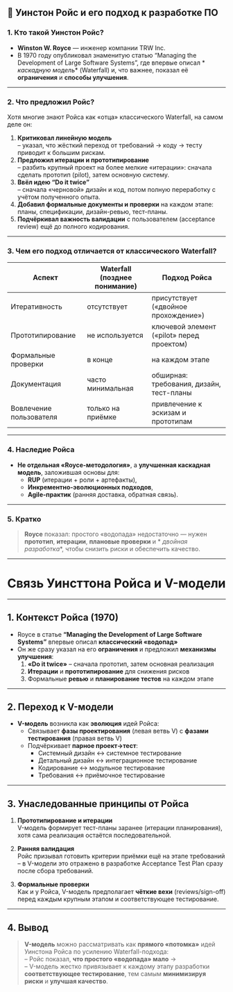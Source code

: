 ## 👤 Уинстон Ройс и его подход к разработке ПО

### 1. Кто такой Уинстон Ройс?

- **Winston W. Royce** — инженер компании TRW Inc.
- В 1970 году опубликовал знаменитую статью “Managing the Development of Large Software Systems”, где впервые описал *
  *каскадную модель** (Waterfall) и, что важнее, показал её **ограничения** и **способы улучшения**.

---

### 2. Что предложил Ройс?

Хотя многие знают Ройса как «отца» классического Waterfall, на самом деле он:

1. **Критиковал линейную модель**  
   – указал, что жёсткий переход от требований → коду → тесту приводит к большим рискам.
2. **Предложил итерации и прототипирование**  
   – разбить крупный проект на более мелкие «итерации»: сначала сделать прототип (pilot), затем основную систему.
3. **Ввёл идею “Do it twice”**  
   – сначала «черновой» дизайн и код, потом полную переработку с учётом полученного опыта.
4. **Добавил формальные документы и проверки** на каждом этапе: планы, спецификации, дизайн-ревью, тест-планы.
5. **Подчёркивал важность валидации** с пользователем (acceptance review) ещё до полного кодирования.

---

### 3. Чем его подход отличается от классического Waterfall?

| Аспект                  | Waterfall (позднее понимание) | Подход Ройса                              |
|-------------------------|-------------------------------|-------------------------------------------|
| Итеративность           | отсутствует                   | присутствует («двойное прохождение»)      |
| Прототипирование        | не используется               | ключевой элемент («pilot» перед проектом) |
| Формальные проверки     | в конце                       | на каждом этапе                           |
| Документация            | часто минимальная             | обширная: требования, дизайн, тест-планы  |
| Вовлечение пользователя | только на приёмке             | привлечение к эскизам и прототипам        |

---

### 4. Наследие Ройса

- **Не отдельная «Royce-методология»**, а **улучшенная каскадная модель**, заложившая основы для:
    - **RUP** (итерации + роли + артефакты),
    - **Инкрементно-эволюционных подходов**,
    - **Agile-практик** (ранняя доставка, обратная связь).

---

### 5. Кратко

> **Royce** показал: простого «водопада» недостаточно — нужен **прототип**, **итерации**, **плановые проверки** и *
*двойная разработка**, чтобы снизить риски и обеспечить качество.


---

# Связь Уинсттона Ройса и V-модели

---

## 1. Контекст Ройса (1970)

- Royce в статье **“Managing the Development of Large Software Systems”** впервые описал **классический «водопад»**
- Он же сразу указал на его **ограничения** и предложил **механизмы улучшения**:
    1. **«Do it twice»** – сначала прототип, затем основная реализация
    2. **Итерации** и **прототипирование** для снижения рисков
    3. Формальные **ревью** и **планирование тестов** на каждом этапе

---

## 2. Переход к V-модели

- **V-модель** возникла как **эволюция** идей Ройса:
    - Связывает **фазы проектирования** (левая ветвь V) с **фазами тестирования** (правая ветвь V)
    - Подчёркивает **парное проект→тест**:
        - Системный дизайн ↔ системное тестирование
        - Детальный дизайн ↔ интеграционное тестирование
        - Кодирование ↔ модульное тестирование
        - Требования ↔ приёмочное тестирование

---

## 3. Унаследованные принципы от Ройса

1. **Прототипирование и итерации**  
   V-модель формирует тест-планы заранее (итерации планирования), хотя сама реализация остаётся последовательной.

2. **Ранняя валидация**  
   Ройс призывал готовить критерии приёмки ещё на этапе требований – в V-модели это отражено в разработке Acceptance
   Test Plan сразу после сбора требований.

3. **Формальные проверки**  
   Как и у Ройса, V-модель предполагает **чёткие вехи** (reviews/sign-off) перед каждым крупным этапом и соответствующее
   тестирование.

---

## 4. Вывод

> **V-модель** можно рассматривать как **прямого «потомка»** идей Уинстона Ройса по усилению Waterfall-подхода:  
> – Ройс показал, **что простого «водопада» мало** →  
> – V-модель жестко привязывает к каждому этапу разработки **соответствующее тестирование**, тем самым **минимизируя
риски** и **улучшая качество**.  
